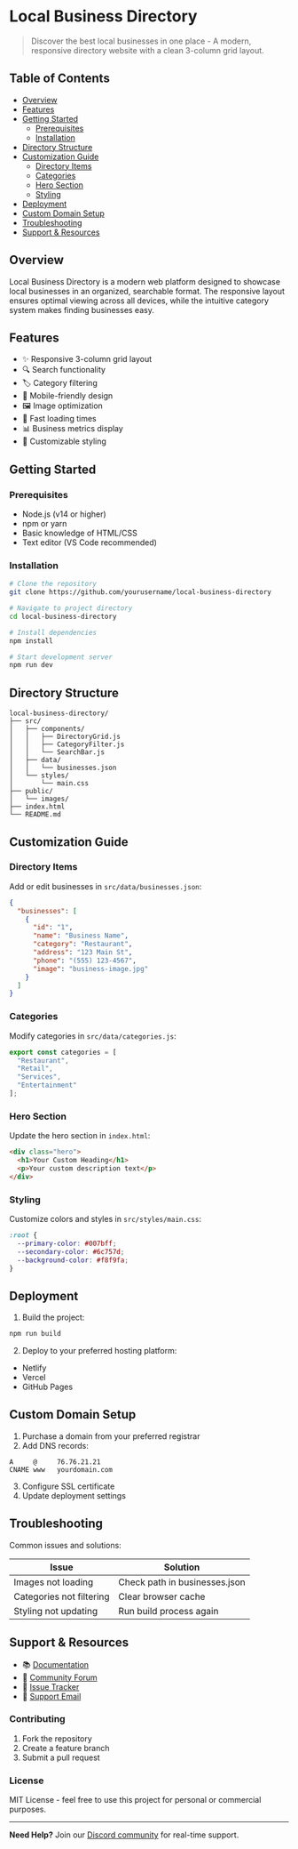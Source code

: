 # Local Business Directory

> Discover the best local businesses in one place - A modern, responsive directory website with a clean 3-column grid layout.

## Table of Contents
- [Overview](#overview)
- [Features](#features)
- [Getting Started](#getting-started)
  - [Prerequisites](#prerequisites)
  - [Installation](#installation)
- [Directory Structure](#directory-structure)
- [Customization Guide](#customization-guide)
  - [Directory Items](#directory-items)
  - [Categories](#categories)
  - [Hero Section](#hero-section)
  - [Styling](#styling)
- [Deployment](#deployment)
- [Custom Domain Setup](#custom-domain-setup)
- [Troubleshooting](#troubleshooting)
- [Support & Resources](#support--resources)

## Overview

Local Business Directory is a modern web platform designed to showcase local businesses in an organized, searchable format. The responsive layout ensures optimal viewing across all devices, while the intuitive category system makes finding businesses easy.

## Features

- ✨ Responsive 3-column grid layout
- 🔍 Search functionality
- 🏷️ Category filtering
- 📱 Mobile-friendly design
- 🖼️ Image optimization
- 🚀 Fast loading times
- 📊 Business metrics display
- 🎨 Customizable styling

## Getting Started

### Prerequisites

- Node.js (v14 or higher)
- npm or yarn
- Basic knowledge of HTML/CSS
- Text editor (VS Code recommended)

### Installation

```bash
# Clone the repository
git clone https://github.com/yourusername/local-business-directory

# Navigate to project directory
cd local-business-directory

# Install dependencies
npm install

# Start development server
npm run dev
```

## Directory Structure

```
local-business-directory/
├── src/
│   ├── components/
│   │   ├── DirectoryGrid.js
│   │   ├── CategoryFilter.js
│   │   └── SearchBar.js
│   ├── data/
│   │   └── businesses.json
│   └── styles/
│       └── main.css
├── public/
│   └── images/
├── index.html
└── README.md
```

## Customization Guide

### Directory Items

Add or edit businesses in `src/data/businesses.json`:

```json
{
  "businesses": [
    {
      "id": "1",
      "name": "Business Name",
      "category": "Restaurant",
      "address": "123 Main St",
      "phone": "(555) 123-4567",
      "image": "business-image.jpg"
    }
  ]
}
```

### Categories

Modify categories in `src/data/categories.js`:

```javascript
export const categories = [
  "Restaurant",
  "Retail",
  "Services",
  "Entertainment"
];
```

### Hero Section

Update the hero section in `index.html`:

```html
<div class="hero">
  <h1>Your Custom Heading</h1>
  <p>Your custom description text</p>
</div>
```

### Styling

Customize colors and styles in `src/styles/main.css`:

```css
:root {
  --primary-color: #007bff;
  --secondary-color: #6c757d;
  --background-color: #f8f9fa;
}
```

## Deployment

1. Build the project:
```bash
npm run build
```

2. Deploy to your preferred hosting platform:
- Netlify
- Vercel
- GitHub Pages

## Custom Domain Setup

1. Purchase a domain from your preferred registrar
2. Add DNS records:
```
A     @     76.76.21.21
CNAME www   yourdomain.com
```
3. Configure SSL certificate
4. Update deployment settings

## Troubleshooting

Common issues and solutions:

| Issue | Solution |
|-------|----------|
| Images not loading | Check path in businesses.json |
| Categories not filtering | Clear browser cache |
| Styling not updating | Run build process again |

## Support & Resources

- 📚 [Documentation](https://docs.example.com)
- 💬 [Community Forum](https://forum.example.com)
- 🐛 [Issue Tracker](https://github.com/yourusername/local-business-directory/issues)
- 📧 [Support Email](mailto:support@example.com)

### Contributing

1. Fork the repository
2. Create a feature branch
3. Submit a pull request

### License

MIT License - feel free to use this project for personal or commercial purposes.

---

**Need Help?** Join our [Discord community](https://discord.gg/example) for real-time support.